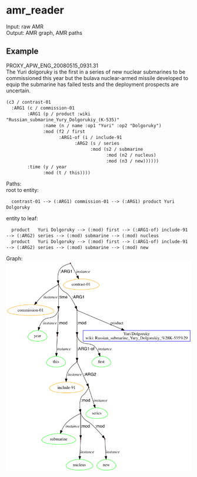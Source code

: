 # amr_reader
Input: raw AMR<br>
Output: AMR graph, AMR paths

## Example
PROXY_APW_ENG_20080515_0931.31<br>
   The Yuri dolgoruky is the first in a series of new nuclear submarines to be commissioned this year but the bulava nuclear-armed missile developed to equip the submarine has failed tests and the deployment prospects are uncertain.<br>

    (c3 / contrast-01
      :ARG1 (c / commission-01
            :ARG1 (p / product :wiki "Russian_submarine_Yury_Dolgorukiy_(K-535)"
                  :name (n / name :op1 "Yuri" :op2 "Dolgoruky")
                  :mod (f2 / first
                        :ARG1-of (i / include-91
                              :ARG2 (s / series
                                    :mod (s2 / submarine
                                          :mod (n2 / nucleus)
                                          :mod (n3 / new))))))
            :time (y / year
                  :mod (t / this))))

Paths:<br>
root to entity:<br>

      contrast-01 --> (:ARG1) commission-01 --> (:ARG1) product	Yuri Dolgoruky
entity to leaf:<br> 

      product	Yuri Dolgoruky --> (:mod) first --> (:ARG1-of) include-91 --> (:ARG2) series --> (:mod) submarine --> (:mod) nucleus
      product	Yuri Dolgoruky --> (:mod) first --> (:ARG1-of) include-91 --> (:ARG2) series --> (:mod) submarine --> (:mod) new

Graph:<br>
![alt tag](https://github.com/panx27/amr-reader/blob/master/example.png)
